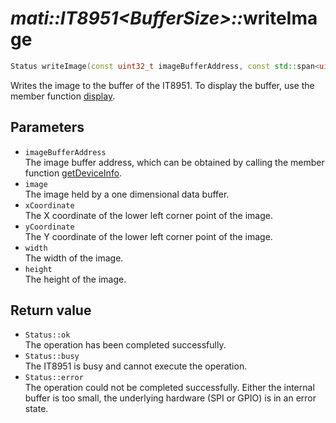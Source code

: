 # _mati::IT8951\<BufferSize\>::_**writeImage**

```cpp
Status writeImage(const uint32_t imageBufferAddress, const std::span<uint16_t> image, const uint16_t xCoordinate, const uint16_t yCoordinate, const uint16_t width, const uint16_t height);
```

Writes the image to the buffer of the IT8951. To display the buffer, use the member function [display](display.md).

## Parameters

- `imageBufferAddress`  
The image buffer address, which can be obtained by calling the member function [getDeviceInfo](getDeviceInfo.md).
- `image`    
The image held by a one dimensional data buffer.
- `xCoordinate`  
The X coordinate of the lower left corner point of the image.
- `yCoordinate`  
The Y coordinate of the lower left corner point of the image.
- `width`  
The width of the image.
- `height`  
The height of the image.

## Return value

 - `Status::ok`  
 The operation has been completed successfully.
 - `Status::busy`  
 The IT8951 is busy and cannot execute the operation.
 - `Status::error`  
 The operation could not be completed successfully. Either the internal buffer is too small, the underlying hardware (SPI or GPIO) is in an error state.